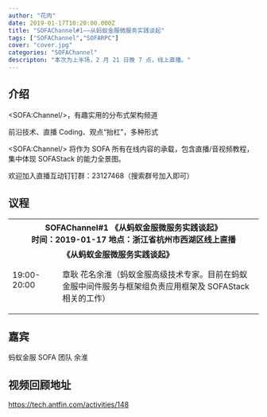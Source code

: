 ```yaml
---
author: "花肉"
date: 2019-01-17T10:20:00.000Z
title: "SOFAChannel#1——从蚂蚁金服微服务实践谈起"
tags: ["SOFAChannel","SOFARPC"]
cover: "cover.jpg"
categories: "SOFAChannel"
descripton: "本次为上半场，2 月 21 日晚 7 点，线上直播。"
---
```


## 介绍

\<SOFA:Channel/>，有趣实用的分布式架构频道

前沿技术、直播 Coding、观点“抬杠”，多种形式

\<SOFA:Channel/> 将作为 SOFA 所有在线内容的承载，包含直播/音视频教程，集中体现 SOFAStack 的能力全景图。

欢迎加入直播互动钉钉群：23127468（搜索群号加入即可）

## 议程

<table>
<tr>
<th colspan=2 >
SOFAChannel#1 《从蚂蚁金服微服务实践谈起》<br>时间：2019-01-17      地点：浙江省杭州市西湖区线上直播
</th>
<tr>
<td width="20%">19:00-20:00	</td>
<td>
<b>《从蚂蚁金服微服务实践谈起》</b>

章耿 花名余淮（蚂蚁金服高级技术专家。目前在蚂蚁金服中间件服务与框架组负责应用框架及 SOFAStack 相关的工作）</tr>
</table>

## 嘉宾

蚂蚁金服 SOFA 团队 余淮

## 视频回顾地址

https://tech.antfin.com/activities/148